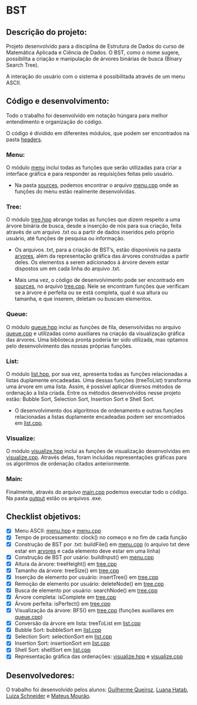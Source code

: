# BST
## Descrição do projeto:

Projeto desenvolvido para a disciplina de Estrutura de Dados do curso de Matemática Aplicada e Ciência de Dados. O BST, como o nome sugere, possibilita a criação e manipulação de árvores binárias de busca (Binary Search Tree).

A interação do usuário com o sistema é possibilitada através de um menu ASCII.

## Código e desenvolvimento:

Todo o trabalho foi desenvolvido em notação húngara para melhor entendimento e organização do código.

O código é dividido em diferentes módulos, que podem ser encontrados na pasta [headers](headers).

### Menu:
O módulo [menu](headers/menu.hpp) inclui todas as funções que serão utilizadas para criar a interface gráfica e para responder as requisições feitas pelo usuário.

- Na pasta [sources](sources), podemos encontrar o arquivo [menu.cpp](sources/menu.cpp) onde as funções do menu estão realmente desenvolvidas.

### Tree:
O módulo [tree.hpp](headers/tree.hpp) abrange todas as funções que dizem respeito a uma árvore binária de busca, desde a inserção de nós para sua criação, feita através de um arquivo .txt ou a partir de dados inseridos pelo próprio usuário, até funções de pesquisa ou informação.

- Os arquivos .txt, para a criação de BST’s, estão disponíveis na pasta [arvores](arvores), além da representação gráfica das árvores construídas a partir deles. Os elementos a serem adicionados à árvore devem estar dispostos um em cada linha do arquivo .txt.

- Mais uma vez, o código de desenvolvimento pode ser encontrado em [sources](sources), no arquivo [tree.cpp](sources/tree.cpp). Nele se encontram funções que verificam se a árvore é perfeita ou se está completa, qual é sua altura ou tamanha, e que inserem, deletam ou buscam elementos.

### Queue:
O módulo [queue.hpp](headers/queue.hpp) inclui as funções de fila, desenvolvidas no arquivo [queue.cpp](sources/queue.cpp) e utilizadas como auxiliares na criação da visualização gráfica das árvores. Uma biblioteca pronta poderia ter sido utilizada, mas optamos pelo desenvolvimento das nossas próprias funções.

### List:
O módulo [list.hpp](headers/list.hpp), por sua vez, apresenta todas as funções relacionadas a listas duplamente encadeadas. Uma dessas funções (treeToList) transforma uma árvore em uma lista. Assim, é possível aplicar diversos métodos de ordenação a lista criada. Entre os métodos desenvolvidos nesse projeto estão: Bubble Sort, Selection Sort, Insertion Sort e Shell Sort.
	
- O desenvolvimento dos algoritmos de ordenamento e outras funções relacionadas a listas duplamente encadeadas podem ser encontrados em [list.cpp](sources/list.cpp).

### Visualize:
O módulo [visualize.hpp](headers/visualize.hpp) inclui as funções de visualização desenvolvidas em [visualize.cpp](sources/visualize.cpp). Através delas, foram incluídas representações gráficas para os algoritmos de ordenação citados anteriormente.

### Main:
Finalmente, através do arquivo [main.cpp](main.cpp) podemos executar todo o código.
Na pasta [output](output) estão os arquivos .exe.

## Checklist objetivos:
- [x] Menu ASCII: [menu.hpp](headers/menu.hpp) e [menu.cpp](sources/menu.cpp)
- [x] Tempo de processamento: clock() no começo e no fim de cada função
- [x] Construção de BST por .txt: buildFile() em [menu.cpp](sources/menu.cpp)
      (o arquivo txt deve estar em [arvores](arvores) e cada elemento deve estar em uma linha) 
- [x] Construção de BST por usário: buildInput() em [menu.cpp](sources/menu.cpp)
- [x] Altura da árvore: treeHeight() em [tree.cpp](sources/tree.cpp)
- [x] Tamanho da árvore: treeSize() em [tree.cpp](sources/tree.cpp)
- [x] Inserção de elemento por usuário: insertTree() em [tree.cpp](sources/tree.cpp)
- [x] Remoção de elemento por usuário: deleteNode() em [tree.cpp](sources/tree.cpp)
- [x] Busca de elemento por usuário: searchNode() em [tree.cpp](sources/tree.cpp)
- [x] Árvore completa: isComplete em [tree.cpp](sources/tree.cpp)
- [x] Árvore perfeita: isPerfect() em [tree.cpp](sources/tree.cpp)
- [x] Visualização da árvore: BFS() em [tree.cpp](sources/tree.cpp) (funções auxiliares em [queue.cpp](sources/queue.cpp))
- [x] Conversão da árvore em lista: treeToList em [list.cpp](sources/list.cpp)
- [x] Bubble Sort: bubbleSort em [list.cpp](sources/list.cpp)
- [x] Selection Sort: selectionSort em [list.cpp](sources/list.cpp)
- [x] Insertion Sort: insertionSort em [list.cpp](sources/list.cpp)
- [x] Shell Sort: shellSort em [list.cpp](sources/list.cpp)
- [x] Representação gráfica das ordenações: [visualize.hpp](headers/visualize.hpp) e [visualize.cpp](sources/visualize.cpp)

## Desenvolvedores:

O trabalho foi desenvolvido pelos alunos: [Guilherme Queiroz](https://github.com/guilhermeqcl), [Luana Hatab](https://github.com/luanahatab), [Luiza Schneider](https://github.com/luizasch2) e [Mateus Mourão](https://github.com/matmourao).


